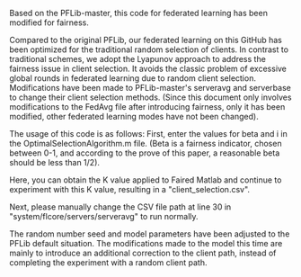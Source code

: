 Based on the PFLib-master, this code for federated learning has been modified for fairness.

Compared to the original PFLib, our federated learning on this GitHub has been optimized for the traditional random selection of clients. In contrast to traditional schemes, we adopt the Lyapunov approach to address the fairness issue in client selection. It avoids the classic problem of excessive global rounds in federated learning due to random client selection. Modifications have been made to PFLib-master's serveravg and serverbase to change their client selection methods. (Since this document only involves modifications to the FedAvg file after introducing fairness, only it has been modified, other federated learning modes have not been changed).

The usage of this code is as follows: First, enter the values for beta and i in the OptimalSelectionAlgorithm.m file. (Beta is a fairness indicator, chosen between 0-1, and according to the prove of this paper, a reasonable beta should be less than 1/2).

Here, you can obtain the K value applied to Faired Matlab and continue to experiment with this K value, resulting in a "client_selection.csv".

Next, please manually change the CSV file path at line 30 in "system/flcore/servers/serveravg" to run normally.

The random number seed and model parameters have been adjusted to the PFLib default situation. The modifications made to the model this time are mainly to introduce an additional correction to the client path, instead of completing the experiment with a random client path.
